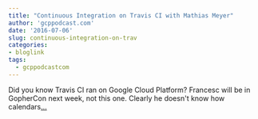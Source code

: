 ```yaml
---
title: "Continuous Integration on Travis CI with Mathias Meyer"
author: 'gcppodcast.com'
date: '2016-07-06'
slug: continuous-integration-on-trav
categories:
- bloglink
tags:
  - gcppodcastcom
---
```


Did you know Travis CI ran on Google Cloud Platform? Francesc will be in GopherCon next week, not this one. Clearly he doesn't know how calendars[... <i class="fas fa-external-link-alt"></i>](https://www.gcppodcast.com/post/episode-33-travis-ci-with-mathias-meyer/)

